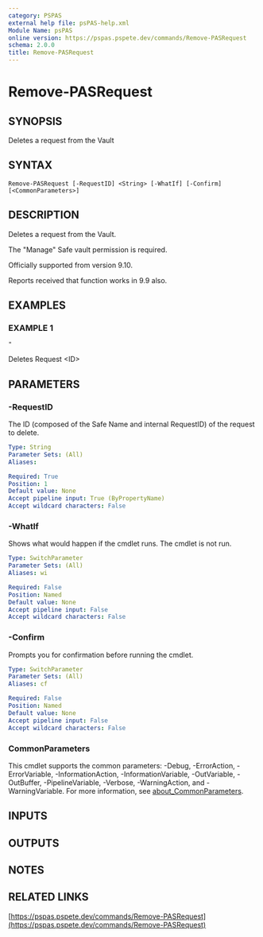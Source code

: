 ```yaml
---
category: PSPAS
external help file: psPAS-help.xml
Module Name: psPAS
online version: https://pspas.pspete.dev/commands/Remove-PASRequest
schema: 2.0.0
title: Remove-PASRequest
---
```


# Remove-PASRequest

## SYNOPSIS
Deletes a request from the Vault

## SYNTAX

```
Remove-PASRequest [-RequestID] <String> [-WhatIf] [-Confirm] [<CommonParameters>]
```

## DESCRIPTION
Deletes a request from the Vault.

The "Manage" Safe vault permission is required.

Officially supported from version 9.10.

Reports received that function works in 9.9 also.

## EXAMPLES

### EXAMPLE 1
```
"
```

Deletes Request \<ID\>

## PARAMETERS

### -RequestID
The ID (composed of the Safe Name and internal RequestID) of the request to delete.

```yaml
Type: String
Parameter Sets: (All)
Aliases:

Required: True
Position: 1
Default value: None
Accept pipeline input: True (ByPropertyName)
Accept wildcard characters: False
```

### -WhatIf
Shows what would happen if the cmdlet runs.
The cmdlet is not run.

```yaml
Type: SwitchParameter
Parameter Sets: (All)
Aliases: wi

Required: False
Position: Named
Default value: None
Accept pipeline input: False
Accept wildcard characters: False
```

### -Confirm
Prompts you for confirmation before running the cmdlet.

```yaml
Type: SwitchParameter
Parameter Sets: (All)
Aliases: cf

Required: False
Position: Named
Default value: None
Accept pipeline input: False
Accept wildcard characters: False
```

### CommonParameters
This cmdlet supports the common parameters: -Debug, -ErrorAction, -ErrorVariable, -InformationAction, -InformationVariable, -OutVariable, -OutBuffer, -PipelineVariable, -Verbose, -WarningAction, and -WarningVariable. For more information, see [about_CommonParameters](http://go.microsoft.com/fwlink/?LinkID=113216).

## INPUTS

## OUTPUTS

## NOTES

## RELATED LINKS

[https://pspas.pspete.dev/commands/Remove-PASRequest](https://pspas.pspete.dev/commands/Remove-PASRequest)


